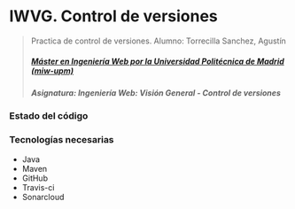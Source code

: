 # IWVG. Control de versiones
> Practica de control de versiones. Alumno: Torrecilla Sanchez, Agustín
> ##### [Máster en Ingeniería Web por la Universidad Politécnica de Madrid (miw-upm)](http://miw.etsisi.upm.es)
> ##### Asignatura: *Ingeniería Web: Visión General - Control de versiones*

### Estado del código

### Tecnologías necesarias
* Java
* Maven
* GitHub
* Travis-ci
* Sonarcloud
